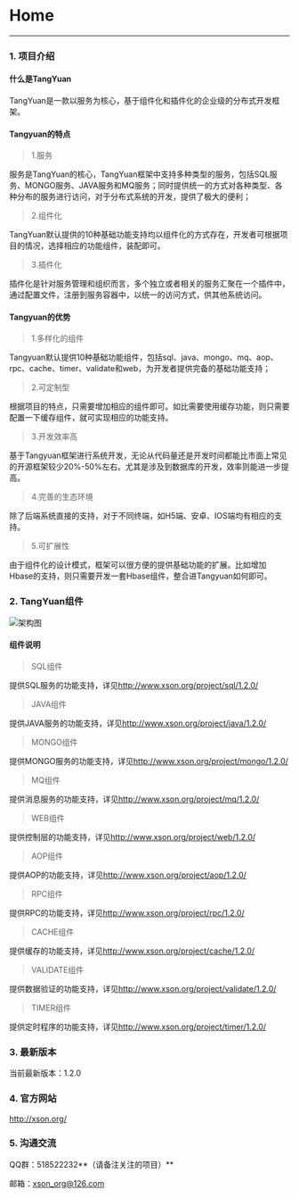 # Home

------

### 1. 项目介绍

#### 什么是TangYuan

TangYuan是一款以服务为核心，基于组件化和插件化的企业级的分布式开发框架。
	
#### Tangyuan的特点

> 1.服务

服务是TangYuan的核心，TangYuan框架中支持多种类型的服务，包括SQL服务、MONGO服务、JAVA服务和MQ服务；同时提供统一的方式对各种类型、各种分布的服务进行访问，对于分布式系统的开发，提供了极大的便利；

> 2.组件化

TangYuan默认提供的10种基础功能支持均以组件化的方式存在，开发者可根据项目的情况，选择相应的功能组件，装配即可。

> 3.插件化

插件化是针对服务管理和组织而言，多个独立或者相关的服务汇聚在一个插件中，通过配置文件，注册到服务容器中，以统一的访问方式，供其他系统访问。

#### Tangyuan的优势

> 1.多样化的组件

Tangyuan默认提供10种基础功能组件，包括sql、java、mongo、mq、aop、rpc、cache、timer、validate和web，为开发者提供完备的基础功能支持；

> 2.可定制型

根据项目的特点，只需要增加相应的组件即可。如比需要使用缓存功能，则只需要配置一下缓存组件，就可实现相应的功能支持。
	
> 3.开发效率高

基于Tangyuan框架进行系统开发，无论从代码量还是开发时间都能比市面上常见的开源框架较少20%-50%左右。尤其是涉及到数据库的开发，效率则能进一步提高。
	
> 4.完善的生态环境

除了后端系统直接的支持，对于不同终端，如H5端、安卓、IOS端均有相应的支持。
	
> 5.可扩展性

由于组件化的设计模式，框架可以很方便的提供基础功能的扩展。比如增加Hbase的支持，则只需要开发一套Hbase组件，整合进Tangyuan如何即可。


### 2. TangYuan组件

![架构图](http://www.xson.org/project/tangyuan/1.2.0/images/01.png)

#### 组件说明

> SQL组件

提供SQL服务的功能支持，详见<http://www.xson.org/project/sql/1.2.0/>

> JAVA组件

提供JAVA服务的功能支持，详见<http://www.xson.org/project/java/1.2.0/>

> MONGO组件

提供MONGO服务的功能支持，详见<http://www.xson.org/project/mongo/1.2.0/>

> MQ组件

提供消息服务的功能支持，详见<http://www.xson.org/project/mq/1.2.0/>

> WEB组件

提供控制层的功能支持，详见<http://www.xson.org/project/web/1.2.0/>

> AOP组件

提供AOP的功能支持，详见<http://www.xson.org/project/aop/1.2.0/>

> RPC组件

提供RPC的功能支持，详见<http://www.xson.org/project/rpc/1.2.0/>

> CACHE组件

提供缓存的功能支持，详见<http://www.xson.org/project/cache/1.2.0/>

> VALIDATE组件

提供数据验证的功能支持，详见<http://www.xson.org/project/validate/1.2.0/>

> TIMER组件

提供定时程序的功能支持，详见<http://www.xson.org/project/timer/1.2.0/>

### 3. 最新版本

当前最新版本：1.2.0

### 4. 官方网站

<http://xson.org/>

### 5. 沟通交流

QQ群：518522232**（请备注关注的项目）**

邮箱：xson_org@126.com